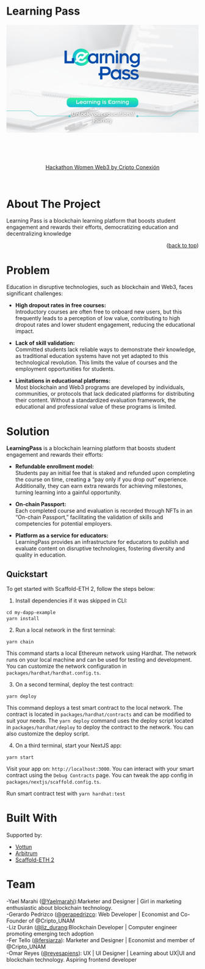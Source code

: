# Learning Pass

<a name="readme-top"></a>

<div align="center">
  <a href="https://github.com/liz-durang/LearningPass">
    <img src="https://github.com/liz-durang/LearningPass/blob/main/packages/nextjs/public/LearningPass.jpg">
  </a>

<br/><br/><br/>
<p align="center">
  <a href="https://dorahacks.io/hackathon/441/detail">Hackathon Women Web3 by Cripto Conexión</a>
</p>
</div>

<br />
<!-- ABOUT THE PROJECT -->

# About The Project


Learning Pass is a blockchain learning platform that boosts student engagement and rewards their efforts, democratizing education and decentralizing knowledge 

<p align="right">(<a href="#readme-top">back to top</a>)</p>

# Problem

Education in disruptive technologies, such as blockchain and Web3, faces significant challenges:

- **High dropout rates in free courses:**  
  Introductory courses are often free to onboard new users, but this frequently leads to a perception of low value, contributing to high dropout rates and lower student engagement, reducing the educational impact.

- **Lack of skill validation:**  
  Committed students lack reliable ways to demonstrate their knowledge, as traditional education systems have not yet adapted to this technological revolution. This limits the value of courses and the employment opportunities for students.

- **Limitations in educational platforms:**  
  Most blockchain and Web3 programs are developed by individuals, communities, or protocols that lack dedicated platforms for distributing their content. Without a standardized evaluation framework, the educational and professional value of these programs is limited.


# Solution

**LearningPass** is a blockchain learning platform that boosts student engagement and rewards their efforts:

- **Refundable enrollment model:**  
  Students pay an initial fee that is staked and refunded upon completing the course on time, creating a “pay only if you drop out” experience. Additionally, they can earn extra rewards for achieving milestones, turning learning into a gainful opportunity.


- **On-chain Passport:**  
  Each completed course and evaluation is recorded through NFTs in an “On-chain Passport,” facilitating the validation of skills and competencies for potential employers.

- **Platform as a service for educators:**  
  LearningPass provides an infrastructure for educators to publish and evaluate content on disruptive technologies, fostering diversity and quality in education.


<!-- Quickstart-->

## Quickstart

To get started with Scaffold-ETH 2, follow the steps below:

1. Install dependencies if it was skipped in CLI:

```
cd my-dapp-example
yarn install
```

2. Run a local network in the first terminal:

```
yarn chain
```

This command starts a local Ethereum network using Hardhat. The network runs on your local machine and can be used for testing and development. You can customize the network configuration in `packages/hardhat/hardhat.config.ts`.

3. On a second terminal, deploy the test contract:

```
yarn deploy
```

This command deploys a test smart contract to the local network. The contract is located in `packages/hardhat/contracts` and can be modified to suit your needs. The `yarn deploy` command uses the deploy script located in `packages/hardhat/deploy` to deploy the contract to the network. You can also customize the deploy script.

4. On a third terminal, start your NextJS app:

```
yarn start
```

Visit your app on: `http://localhost:3000`. You can interact with your smart contract using the `Debug Contracts` page. You can tweak the app config in `packages/nextjs/scaffold.config.ts`.

Run smart contract test with `yarn hardhat:test`

# Built With

Supported by:
* [Vottun](https://vottun.com/)
* [Arbitrum](https://arbitrum.io/)
* [Scaffold-ETH 2](https://scaffoldeth.io/)

<!-- CONTACT -->

# Team


-Yael Marahi ([@Yaelmarahi]()):Marketer and Designer | Girl in marketing enthusiastic about blockchain technology.
<br />
-Gerardo Pedrizco ([@gerapedrizco](): Web Developer | Economist and Co-Founder of @Cripto_UNAM
<br />
-Liz Durán  ([@liz_durang]():Blockchain Developer | Computer engineer promoting emerging tech adoption
<br />
-Fer Tello ([@fersiarza]()): Marketer and Designer | Economist and member of @Cripto_UNAM
<br />
-Omar Reyes ([@reyesapiens]()): UX | UI Designer | Learning about UX|UI and blockchain technology. Aspiring frontend developer
<br />

